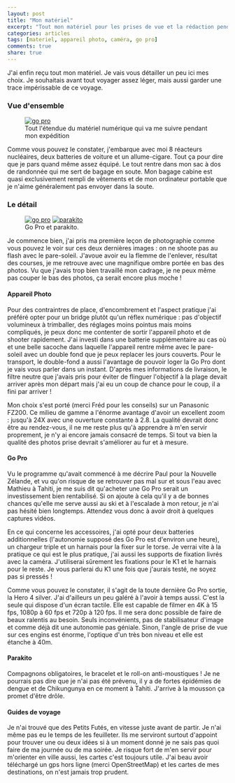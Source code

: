 ```yaml
---
layout: post
title: "Mon matériel"
excerpt: "Tout mon matériel pour les prises de vue et la rédaction pendant le voyage."
categories: articles
tags: [materiel, appareil photo, caméra, go pro]
comments: true
share: true
---
```


J'ai enfin reçu tout mon matériel. Je vais vous détailler un peu ici mes choix. Je souhaitais avant tout voyager assez léger, mais aussi garder une trace impérissable de ce voyage.

### Vue d'ensemble

<figure>
	<a href="{{site.url}}/images/matos_photo.jpg"><img src="{{site.url}}/images/matos_photo.jpg" alt="go pro"></a>
	<figcaption>Tout l'étendue du matériel numérique qui va me suivre pendant mon expédition</figcaption>
</figure>

Comme vous pouvez le constater, j'embarque avec moi 8 réacteurs nucléaires, deux batteries de voiture et un allume-cigare. Tout ça pour dire que je pars quand même assez équipé. Le tout rentre dans mon sac à dos de randonnée qui me sert de bagage en soute. Mon bagage cabine est quasi exclusivement rempli de vêtements et de mon ordinateur portable que je n'aime généralement pas envoyer dans la soute.

### Le détail

<figure class="half">
	<a href="{{site.url}}/images/go_pro.jpg"><img src="{{site.url}}/images/go_pro.jpg" alt="go pro"></a>
	<a href="{{site.url}}/images/parakito.jpg"><img src="{{site.url}}/images/parakito.jpg" alt="parakito"></a>
	<figcaption>Go Pro et parakito.</figcaption>
</figure>

Je commence bien, j'ai pris ma première leçon de photographie comme vous pouvez le voir sur ces deux dernières images : on ne shoote pas au flash avec le pare-soleil. J'avoue avoir eu la flemme de l'enlever, résultat des courses, je me retrouve avec une magnifique ombre portée en bas des photos.
Vu que j'avais trop bien travaillé mon cadrage, je ne peux même pas couper le bas des photos, ça serait encore plus moche !

#### Appareil Photo
Pour des contraintres de place, d'encombrement et l'aspect pratique j'ai préféré opter pour un bridge plutôt qu'un réflex numérique : pas d'objectif volumineux à trimballer, des réglages moins pointus mais moins compliqués, je peux donc me contenter de sortir l'appareil photo et de shooter rapidement. J'ai investi dans une batterie supplémentaire au cas où et une belle sacoche dans laquelle l'appareil rentre même avec le pare-soleil avec un double fond que je peux replacer les jours couverts. Pour le transport, le double-fond a aussi l'avantage de pouvoir loger la Go Pro dont je vais vous parler dans un instant.
D'après mes informations de livraison, le filtre neutre que j'avais pris pour éviter de flinguer l'objectif à la plage devait arriver après mon départ mais j'ai eu un coup de chance pour le coup, il a fini par arriver !

Mon choix s'est porté (merci Fréd pour les conseils) sur un Panasonic FZ200. Ce milieu de gamme a l'énorme avantage d'avoir un excellent zoom : jusqu'à 24X avec une ouverture constante à 2.8. La qualité devrait donc être au rendez-vous, il ne me reste plus qu'à apprendre à m'en servir proprement, je n'y ai encore jamais consacré de temps. Si tout va bien la qualité des photos prise devrait s'améliorer au fur et à mesure.

#### Go Pro
Vu le programme qu'avait commencé à me décrire Paul pour la Nouvelle Zélande, et vu qu'on risque de se retrouver pas mal sur et sous l'eau avec Mathieu à Tahiti, je me suis dit qu'acheter une Go Pro serait un investissement bien rentabilisé. Si on ajoute à cela qu'il y a de bonnes chances qu'elle me serve aussi au ski et à l'escalade à mon retour, je n'ai pas hésité bien longtemps.
Attendez vous donc à avoir droit à quelques captures vidéos.

En ce qui concerne les accessoires, j'ai opté pour deux batteries additionnelles (l'autonomie supposé des Go Pro est d'environ une heure), un chargeur triple et un harnais pour la fixer sur le torse. Je verrai vite à la pratique ce qui est le plus pratique, j'ai aussi les supports de fixation livrés avec la caméra. J'utiliserai sûrement les fixations pour le K1 et le harnais pour le reste. Je vous parlerai du K1 une fois que j'aurais testé, ne soyez pas si pressés !

Comme vous pouvez le constater, il s'agit de la toute dernière Go Pro sortie, la Hero 4 silver. J'ai d'ailleurs un peu galéré à l'avoir à temps aussi. C'est la seule qui dispose d'un écran tactile. Elle est capable de filmer en 4K à 15 fps, 1080p à 60 fps et 720p à 120 fps. Il me sera donc possible de faire de beaux ralentis au besoin. Seuls inconvénients, pas de stabilisateur d'image et comme déjà dit une autonomie pas géniale. Sinon, l'angle de prise de vue sur ces engins est énorme, l'optique d'un très bon niveau et elle est étanche  à 40m.

#### Parakito
Compagnons obligatoires, le bracelet et le roll-on anti-moustiques ! Je ne pourrais pas dire que je n'ai pas été prévenu, il y a de fortes épidémies de dengue et de Chikungunya en ce moment à Tahiti. J'arrive à la mousson ça promet d'être drôle.

#### Guides de voyage
Je n'ai trouvé que des Petits Futés, en vitesse juste avant de partir. Je n'ai même pas eu le temps de les feuilleter. Ils me serviront surtout d'appoint pour trouver une ou deux idées si à un moment donné je ne sais pas quoi faire de ma journée ou de ma soirée.
Je risque fort de m'en servir pour m'orienter en ville aussi, les cartes c'est toujours utile. J'ai beau avoir téléchargé un gps hors ligne (merci OpenStreetMap) et les cartes de mes destinations, on n'est jamais trop prudent.
